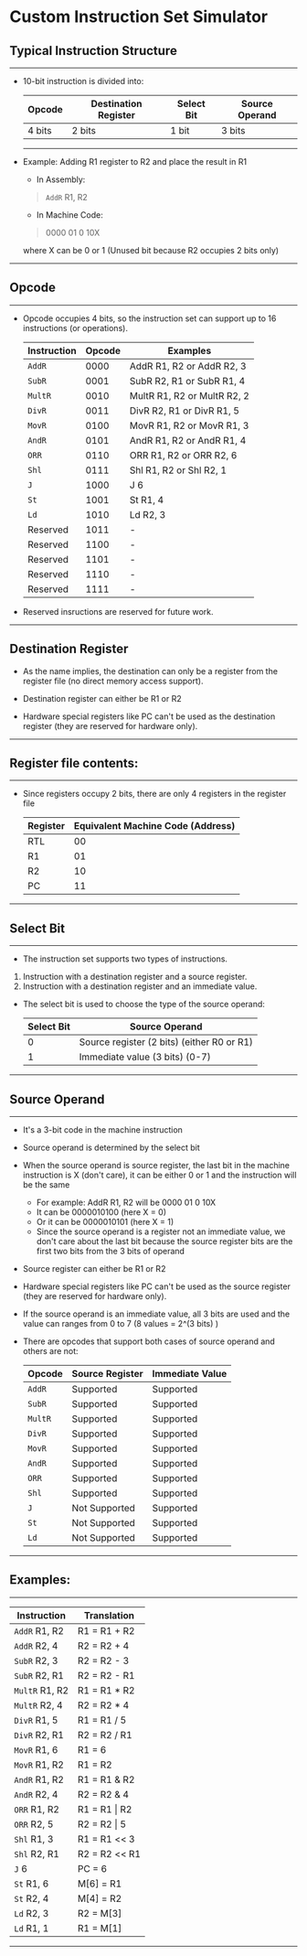 # Custom Instruction Set Simulator

## Typical Instruction Structure

---

- 10-bit instruction is divided into:

    Opcode | Destination Register | Select Bit | Source Operand
    -|-|-|-
    4 bits | 2 bits | 1 bit | 3 bits
    
    ----

- Example: Adding R1 register to R2 and place the result in R1
    - In Assembly:

    > ```AddR``` R1, R2

    - In Machine Code:
    
    > 0000 01 0 10X

    where X can be 0 or 1 (Unused bit because R2 occupies 2 bits only)


---
    
## Opcode

---

- Opcode occupies 4 bits, so the instruction set can support up to 16 instructions (or operations).

    Instruction | Opcode | Examples
    -|-|-
    ```AddR```  | 0000 | AddR R1, R2 or AddR R2, 3
    ```SubR```  | 0001 | SubR R2, R1 or SubR R1, 4
    ```MultR``` | 0010 | MultR R1, R2 or MultR R2, 2
    ```DivR```  | 0011 | DivR R2, R1 or DivR R1, 5
    ```MovR```	| 0100 | MovR R1, R2 or MovR R1, 3
    ```AndR```	| 0101 | AndR R1, R2 or AndR R1, 4
    ```ORR```   | 0110 | ORR R1, R2 or ORR R2, 6
    ```Shl```   | 0111 | Shl R1, R2 or Shl R2, 1
    ```J```     | 1000 | J 6
    ```St```    | 1001 | St R1, 4
    ```Ld```    | 1010 | Ld R2, 3
    Reserved    | 1011 | -
    Reserved    | 1100 | -
    Reserved    | 1101 | -
    Reserved    | 1110 | -
    Reserved    | 1111 | -

- Reserved insructions are reserved for future work.

---

## Destination Register

- As the name implies, the destination can only be a register from the register file (no direct memory access support).

- Destination register can either be R1 or R2

- Hardware special registers like PC can't be used as the destination register (they are reserved for hardware only).

---

## Register file contents:

---

- Since registers occupy 2 bits, there are only 4 registers in the register file 

    Register | Equivalent Machine Code (Address)
    -|-
    RTL | 00
    R1  | 01
    R2  | 10
    PC  | 11 

---

## Select Bit

---

- The instruction set supports two types of instructions.

1. Instruction with a destination register and a source register.
2. Instruction with a destination register and an immediate value.

- The select bit is used to choose the type of the source operand:

    Select Bit | Source Operand
    -|-
    0 | Source register (2 bits) (either R0 or R1)
    1 | Immediate value (3 bits) (0-7)

---

## Source Operand

---

- It's a 3-bit code in the machine instruction

- Source operand is determined by the select bit

- When the source operand is source register, the last bit in the machine instruction is X (don't care), it can be either 0 or 1 and the instruction will be the same

    - For example: AddR R1, R2 will be 0000 01 0 10X
    - It can be 0000010100  (here X = 0)
    - Or it can be 0000010101 (here X = 1)
    - Since the source operand is a register not an immediate value, we don't care about the last bit because the source register bits are the first two bits from the 3 bits of operand

- Source register can either be R1 or R2

- Hardware special registers like PC can't be used as the source register (they are reserved for hardware only).

- If the source operand is an immediate value, all 3 bits are used and the value can ranges from 0 to 7 (8 values = 2^(3 bits) )


- There are opcodes that support both cases of source operand and others are not:

    Opcode | Source Register | Immediate Value
    -|-|-
    ```AddR```      | Supported     | Supported
    ```SubR```      | Supported     | Supported
    ```MultR```     | Supported     | Supported
    ```DivR```      | Supported     | Supported
    ```MovR```	    | Supported     | Supported
    ```AndR```	    | Supported     | Supported
    ```ORR```		| Supported     | Supported
    ```Shl```       | Supported     | Supported
    ```J```         | Not Supported | Supported
    ```St```        | Not Supported | Supported
    ```Ld```        | Not Supported | Supported

---

## Examples:

---

Instruction | Translation
-|-
```AddR``` R1, R2   | R1 = R1 + R2
```AddR``` R2, 4    | R2 = R2 + 4
```SubR``` R2, 3    | R2 = R2 - 3
```SubR``` R2, R1   | R2 = R2 - R1
```MultR``` R1, R2  | R1 = R1 * R2
```MultR``` R2, 4   | R2 = R2 * 4
```DivR``` R1, 5    | R1 = R1 / 5
```DivR``` R2, R1   | R2 = R2 / R1
```MovR``` R1, 6    | R1 = 6
```MovR``` R1, R2   | R1 = R2
```AndR``` R1, R2   | R1 = R1 & R2
```AndR``` R2, 4    | R2 = R2 & 4
```ORR``` R1, R2    | R1 = R1 \| R2
```ORR``` R2, 5     | R2 = R2 \| 5
```Shl``` R1, 3     | R1 = R1 << 3
```Shl``` R2, R1    | R2 = R2 << R1
```J``` 6           | PC = 6
```St``` R1, 6      | M[6] = R1
```St``` R2, 4      | M[4] = R2
```Ld``` R2, 3      | R2 = M[3]
```Ld``` R1, 1      | R1 = M[1]

---

